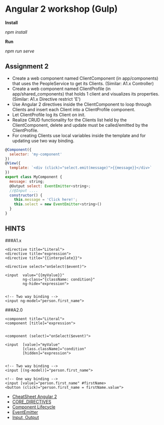 # Angular 2 workshop (Gulp)

**Install**

_npm install_

**Run**

_npm run serve_

## Assignment 2
  * Create a web component named ClientComponent (in app/components) that uses the PeopleService to get its Clients. (Similar: A1.x Controller)
  * Create a web component named ClientProfile (in app/shared_components) that holds 1 client and visualizes its properties. (Similar: A1.x Directive restrict 'E')
  * Use Angular 2 directives inside the ClientComponent to loop through Clients and insert each Client into a ClientProfile component.
  * Let ClientProfile log its Client on init.
  * Realize CRUD functionality for the Clients list held by the ClientComponent, delete and update must be called/emitted by the ClientProfile.
  * For creating Clients use local variables inside the template and for updating use two way binding.

```javascript
@Component({
  selector: 'my-component'
})
@View({
  template: `<div (click)="select.emit(message)">{{message}}</div>`
})
export class MyComponent {
  message: string;
  @Output select: EventEmitter<string>;
  //@Input ....
  constructor() {
    this.message = 'Click here!';
    this.select = new EventEmitter<string>()
  }
}

```
## HINTS

###A1.x
```
<directive title="Literal">
<directive title="expression">
<directive title="{{interpolate}}">

<directive select="onSelect($event)">

<input  value="{{myValue}}" 
        ng-class="{className: condition}"
        ng-hide="expression">


<!-- Two way binding -->
<input ng-model="person.first_name">

```
###A2.0
```
<component title="Literal">
<component [title]="expression">


<component (select)="onSelect($event)">

<input  [value]="myValue"
        [class.className]="condition"
        [hidden]="expression">


<!-- Two way binding -->
<input [(ng-model)]="person.first_name">

<!-- One way binding -->
<input [value]="person.first_name" #firstName>
<button (click)="person.first_name = firstName.value">
```

  * [CheatSheet Angular 2](https://angular.io/cheatsheet)
  * [CORE_DIRECTIVES](https://angular.io/docs/ts/latest/api/common/CORE_DIRECTIVES-const.html)
  * [Component Lifecycle](https://angular.io/docs/ts/latest/api/core/OnInit-interface.html)
  * [EventEmitter](https://angular.io/docs/ts/latest/api/core/EventEmitter-class.html)
  * [Input, Output](http://victorsavkin.com/post/119943127151/angular-2-template-syntax)



